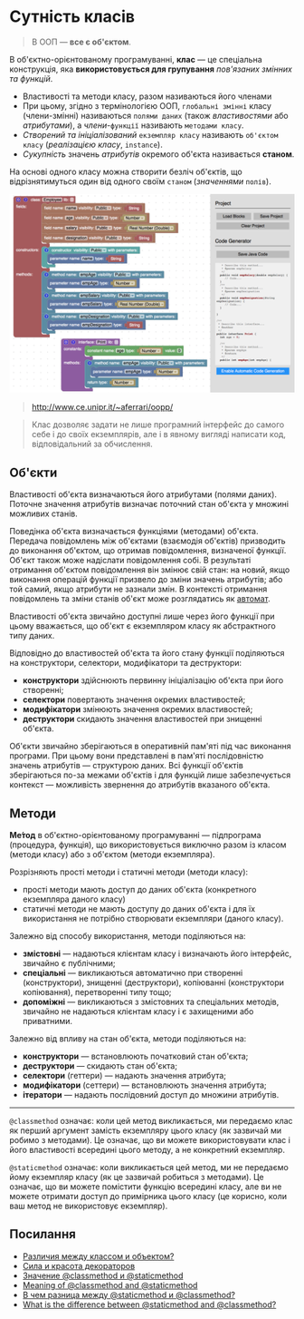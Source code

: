 # Сутність класів

> В ООП — **все є об'єктом**.

В об'єктно-орієнтованому програмуванні, **клас** — це спеціальна конструкція, яка **використовується для групування** _пов'язаних змінних та функцій_.
 
- Властивості та методи класу, разом називаються його членами
- При цьому, згідно з термінологією ООП, `глобальні змінні` класу (члени-змінні) називаються `полями даних` (також _властивостями_ або _атрибутами_), а _члени_-`функції` називають `методами класу`. 
- _Створений та ініціалізований_ `екземпляр класу` називають `об'єктом класу` (_реалізацією класу_, `instance`).
- _Сукупність_ значень _атрибутів_ окремого об'єкта називається **станом**.

На основі одного класу можна створити безліч об'єктів, що відрізнятимуться один від одного своїм `станом` (_значеннями_ `полів`).

![Object Oriented Puzzle Programming](../img/blockly_Classes.png)
> http://www.ce.unipr.it/~aferrari/oopp/


> Клас дозволяє задати не лише програмний інтерфейс до самого себе і до своїх екземплярів, але і в явному вигляді написати код, відповідальний за обчислення.

## Об'єкти
Властивості об'єкта визначаються його атрибутами (полями даних). Поточне значення атрибутів визначає поточний стан об'єкта у множині можливих станів.

Поведінка об'єкта визначається функціями (методами) об'єкта. Передача повідомлень між об'єктами (взаємодія об'єктів) призводить до виконання об'єктом, що отримав повідомлення, визначеної функції. Об'єкт також може надіслати повідомлення собі. В результаті отримання об'єктом повідомлення він змінює свій стан: на новий, якщо виконання операцій функції призвело до зміни значень атрибутів; або той самий, якщо атрибути не зазнали змін. В контексті отримання повідомлень та зміни станів об'єкт може розглядатись як [автомат](https://uk.m.wikipedia.org/wiki/Теорія_автоматів).

Властивості об'єкта звичайно доступні лише через його функції при цьому вважається, що об'єкт є екземпляром класу як абстрактного типу даних.

Відповідно до властивостей об'єкта та його стану функції поділяються на конструктори, селектори, модифікатори та деструктори:

- **конструктори** здійснюють первинну ініціалізацію об'єкта при його створенні;
- **селектори** повертають значення окремих властивостей;
- **модифікатори** змінюють значення окремих властивостей;
- **деструктори** скидають значення властивостей при знищенні об'єкта.

Об'єкти звичайно зберігаються в оперативній пам'яті під час виконання програми. При цьому вони представлені в пам'яті послідовністю значень атрибутів — структурою даних. Всі функції об'єктів зберігаються по-за межами об'єктів і для функцій лише забезпечується контекст — можливість звернення до атрибутів вказаного об'єкта.

## Методи
**Ме́тод** в об'єктно-орієнтованому програмуванні — підпрограма (процедура, функція), що використовується виключно разом із класом (методи класу) або з об'єктом (методи екземпляра).

Розрізняють прості методи і статичні методи (методи класу):

- прості методи мають доступ до даних об'єкта (конкретного екземпляра даного класу)
- статичні методи не мають доступу до даних об'єкта і для їх використання не потрібно створювати екземпляри (даного класу).

Залежно від способу використання, методи поділяються на:

- **змістовні** — надаються клієнтам класу і визначають його інтерфейс, звичайно є публічними;
- **спеціальні** — викликаються автоматично при створенні (конструктори), знищенні (деструктори), копіюванні (конструктори копіювання), перетворенні типу тощо;
- **допоміжні** — викликаються з змістовних та спеціальних методів, звичайно не надаються клієнтам класу і є захищеними або приватними.

Залежно від впливу на стан об'єкта, методи поділяються на:

- **конструктори** — встановлюють початковий стан об'єкта;
- **деструктори** — скидають стан об'єкта;
- **селектори** (геттери) — надають значення атрибута;
- **модифікатори** (сеттери) — встановлюють значення атрибута;
- **ітератори** — надають послідовний доступ до множини атрибутів.

***

`@classmethod` означає: коли цей метод викликається, ми передаємо клас як перший аргумент замість екземпляру цього класу (як зазвичай ми робимо з методами). Це означає, що ви можете використовувати клас і його властивості всередині цього методу, а не конкретний екземпляр.

`@staticmethod` означає: коли викликається цей метод, ми не передаємо йому екземпляр класу (як це зазвичай робиться з методами). Це означає, що ви можете помістити функцію всередині класу, але ви не можете отримати доступ до примірника цього класу (це корисно, коли ваш метод не використовує екземпляр).


## Посилання

- [Различия между классом и объектом?](https://toster.ru/q/4847#answer_20947)
- [Сила и красота декораторов](https://habr.com/ru/post/46306/)
- [Значение @classmethod и @staticmethod ](http://qaru.site/questions/10955/meaning-of-classmethod-and-staticmethod-for-beginner)
- [Meaning of @classmethod and @staticmethod](https://stackoverflow.com/questions/12179271/meaning-of-classmethod-and-staticmethod-for-beginner)
- [В чем разница между @staticmethod и @classmethod?](http://qaru.site/questions/385/what-is-the-difference-between-staticmethod-and-classmethod-in-python)
- [What is the difference between @staticmethod and @classmethod?](https://stackoverflow.com/questions/136097/what-is-the-difference-between-staticmethod-and-classmethod)
